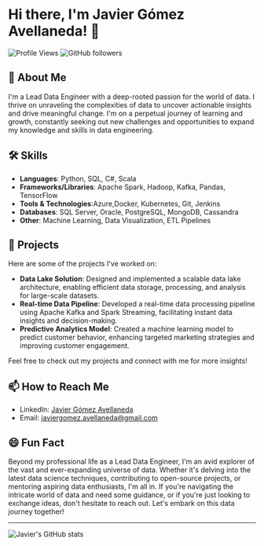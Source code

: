 # Hi there, I'm Javier Gómez Avellaneda! 👋

![Profile Views](https://komarev.com/ghpvc/?username=javieravellanedaa&color=blueviolet&style=flat-square)
![GitHub followers](https://img.shields.io/github/followers/javieravellanedaa?label=Follow&style=social)

## 🚀 About Me
I'm a Lead Data Engineer with a deep-rooted passion for the world of data. I thrive on unraveling the complexities of data to uncover actionable insights and drive meaningful change. I'm on a perpetual journey of learning and growth, constantly seeking out new challenges and opportunities to expand my knowledge and skills in data engineering.

## 🛠️ Skills
- **Languages**: Python, SQL, C#, Scala
- **Frameworks/Libraries**: Apache Spark, Hadoop, Kafka, Pandas, TensorFlow
- **Tools & Technologies**:Azure,Docker, Kubernetes, Git, Jenkins
- **Databases**: SQL Server, Oracle, PostgreSQL, MongoDB, Cassandra
- **Other**: Machine Learning, Data Visualization, ETL Pipelines

## 🎯 Projects
Here are some of the projects I've worked on:

- **Data Lake Solution**: Designed and implemented a scalable data lake architecture, enabling efficient data storage, processing, and analysis for large-scale datasets.
- **Real-time Data Pipeline**: Developed a real-time data processing pipeline using Apache Kafka and Spark Streaming, facilitating instant data insights and decision-making.
- **Predictive Analytics Model**: Created a machine learning model to predict customer behavior, enhancing targeted marketing strategies and improving customer engagement.

Feel free to check out my projects and connect with me for more insights!

## 📫 How to Reach Me
- LinkedIn: [Javier Gómez Avellaneda](https://www.linkedin.com/in/javieravellanedaa/)
- Email: javiergomez.avellaneda@gmail.com

## 😄 Fun Fact
Beyond my professional life as a Lead Data Engineer, I'm an avid explorer of the vast and ever-expanding universe of data. Whether it's delving into the latest data science techniques, contributing to open-source projects, or mentoring aspiring data enthusiasts, I'm all in. If you're navigating the intricate world of data and need some guidance, or if you're just looking to exchange ideas, don't hesitate to reach out. Let's embark on this data journey together!

---

![Javier's GitHub stats](https://github-readme-stats.vercel.app/api?username=javieravellanedaa&show_icons=true&theme=radical)

